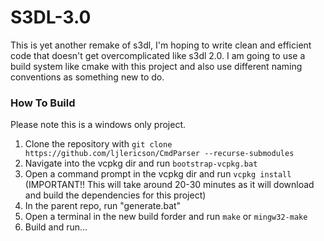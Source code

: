 # S3DL-3.0

This is yet another remake of s3dl, I'm hoping to write clean and efficient code that doesn't get overcomplicated like s3dl 2.0. I am going to use a build system like cmake with this project and also use different naming conventions as something new to do.



### How To Build
Please note this is a windows only project. 
1. Clone the repository with `git clone https://github.com/ljlericson/CmdParser --recurse-submodules`
2. Navigate into the vcpkg dir and run `bootstrap-vcpkg.bat`
3. Open a command prompt in the vcpkg dir and run `vcpkg install` (IMPORTANT!! This will take around 20-30 minutes as it will download and build the dependencies for this project)
4. In the parent repo, run "generate.bat"
5. Open a terminal in the new build forder and run `make` or `mingw32-make`
8. Build and run...
